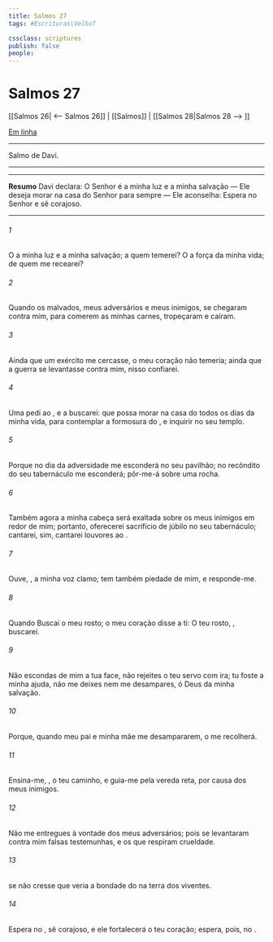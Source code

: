 ```yaml
---
title: Salmos 27
tags: #Escrituras\VelhoT

cssclass: scriptures
publish: false
people:
---
```


# Salmos 27
[[Salmos 26| <-- Salmos 26]] | [[Salmos]] | [[Salmos 28|Salmos 28 --> ]]

[Em linha](https://churchofjesuschrist.org/study/scriptures/ot/ps/27?lang=por)

---
Salmo de Davi.

---

---
__Resumo__
Davi declara: O Senhor é a minha luz e a minha salvação — Ele deseja morar na casa do Senhor para sempre — Ele aconselha: Espera no Senhor e sê corajoso.

---
###### 1 
O   a minha luz e a minha salvação; a quem temerei? O   a força da minha vida; de quem me recearei?

###### 2 
Quando os malvados, meus adversários e meus inimigos, se chegaram contra mim, para comerem as minhas carnes, tropeçaram e caíram.

###### 3 
Ainda que um exército me cercasse, o meu coração não temeria; ainda que a guerra se levantasse contra mim, nisso confiarei.

###### 4 
Uma  pedi ao , e a buscarei: que possa morar na casa do  todos os dias da minha vida, para contemplar a formosura do , e inquirir no seu templo.

###### 5 
Porque no dia da adversidade me esconderá no seu pavilhão; no recôndito do seu tabernáculo me esconderá; pôr-me-á sobre uma rocha.

###### 6 
Também agora a minha cabeça será exaltada sobre os meus inimigos  em redor de mim; portanto, oferecerei sacrifício de júbilo no seu tabernáculo; cantarei, sim, cantarei louvores ao .

###### 7 
Ouve, , a minha voz  clamo; tem também piedade de mim, e responde-me.

###### 8 
Quando  Buscai o meu rosto; o meu coração disse a ti: O teu rosto, , buscarei.

###### 9 
Não escondas de mim a tua face, não rejeites o teu servo com ira; tu foste a minha ajuda, não me deixes nem me desampares, ó Deus da minha salvação.

###### 10 
Porque, quando meu pai e minha mãe me desampararem, o  me recolherá.

###### 11 
Ensina-me, , o teu caminho, e guia-me pela vereda reta, por causa dos meus inimigos.

###### 12 
Não me entregues à vontade dos meus adversários; pois se levantaram contra mim falsas testemunhas, e os que respiram crueldade.

###### 13 
 se não cresse que veria a bondade do  na terra dos viventes.

###### 14 
Espera no , sê corajoso, e ele fortalecerá o teu coração; espera, pois, no .


